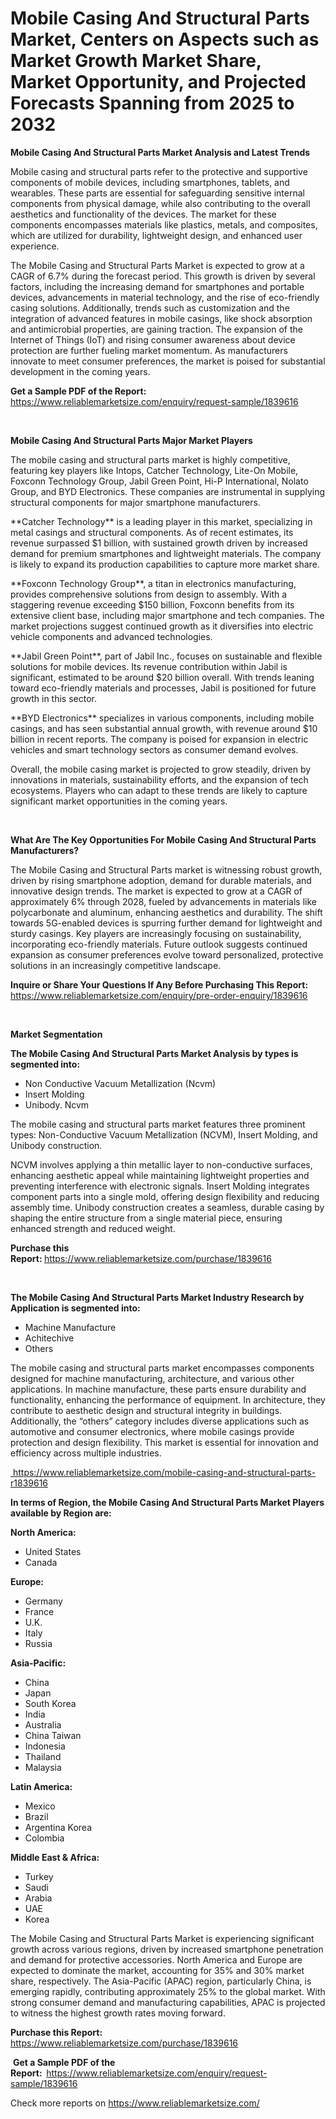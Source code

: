 <p><h1>Mobile Casing And Structural Parts Market, Centers on Aspects such as Market Growth Market Share, Market Opportunity, and Projected Forecasts Spanning from 2025 to 2032</h1></p><p><strong>Mobile Casing And Structural Parts Market Analysis and Latest Trends</strong></p>
<p><p>Mobile casing and structural parts refer to the protective and supportive components of mobile devices, including smartphones, tablets, and wearables. These parts are essential for safeguarding sensitive internal components from physical damage, while also contributing to the overall aesthetics and functionality of the devices. The market for these components encompasses materials like plastics, metals, and composites, which are utilized for durability, lightweight design, and enhanced user experience.</p><p>The Mobile Casing and Structural Parts Market is expected to grow at a CAGR of 6.7% during the forecast period. This growth is driven by several factors, including the increasing demand for smartphones and portable devices, advancements in material technology, and the rise of eco-friendly casing solutions. Additionally, trends such as customization and the integration of advanced features in mobile casings, like shock absorption and antimicrobial properties, are gaining traction. The expansion of the Internet of Things (IoT) and rising consumer awareness about device protection are further fueling market momentum. As manufacturers innovate to meet consumer preferences, the market is poised for substantial development in the coming years.</p></p>
<p><strong>Get a Sample PDF of the Report:&nbsp;</strong> <a href="https://www.reliablemarketsize.com/enquiry/request-sample/1839616?utm_campaign=2457&utm_medium=2&utm_source=Github&utm_content=ia&utm_term=05042025&utm_id=mobile-casing-and-structural-parts">https://www.reliablemarketsize.com/enquiry/request-sample/1839616</a></p>
<p>&nbsp;</p>
<p><strong>Mobile Casing And Structural Parts Major Market Players</strong></p>
<p><p>The mobile casing and structural parts market is highly competitive, featuring key players like Intops, Catcher Technology, Lite-On Mobile, Foxconn Technology Group, Jabil Green Point, Hi-P International, Nolato Group, and BYD Electronics. These companies are instrumental in supplying structural components for major smartphone manufacturers.</p><p>**Catcher Technology** is a leading player in this market, specializing in metal casings and structural components. As of recent estimates, its revenue surpassed $1 billion, with sustained growth driven by increased demand for premium smartphones and lightweight materials. The company is likely to expand its production capabilities to capture more market share.</p><p>**Foxconn Technology Group**, a titan in electronics manufacturing, provides comprehensive solutions from design to assembly. With a staggering revenue exceeding $150 billion, Foxconn benefits from its extensive client base, including major smartphone and tech companies. The market projections suggest continued growth as it diversifies into electric vehicle components and advanced technologies.</p><p>**Jabil Green Point**, part of Jabil Inc., focuses on sustainable and flexible solutions for mobile devices. Its revenue contribution within Jabil is significant, estimated to be around $20 billion overall. With trends leaning toward eco-friendly materials and processes, Jabil is positioned for future growth in this sector.</p><p>**BYD Electronics** specializes in various components, including mobile casings, and has seen substantial annual growth, with revenue around $10 billion in recent reports. The company is poised for expansion in electric vehicles and smart technology sectors as consumer demand evolves.</p><p>Overall, the mobile casing market is projected to grow steadily, driven by innovations in materials, sustainability efforts, and the expansion of tech ecosystems. Players who can adapt to these trends are likely to capture significant market opportunities in the coming years.</p></p>
<p>&nbsp;</p>
<p><strong>What Are The Key Opportunities For Mobile Casing And Structural Parts Manufacturers?</strong></p>
<p><p>The Mobile Casing and Structural Parts market is witnessing robust growth, driven by rising smartphone adoption, demand for durable materials, and innovative design trends. The market is expected to grow at a CAGR of approximately 6% through 2028, fueled by advancements in materials like polycarbonate and aluminum, enhancing aesthetics and durability. The shift towards 5G-enabled devices is spurring further demand for lightweight and sturdy casings. Key players are increasingly focusing on sustainability, incorporating eco-friendly materials. Future outlook suggests continued expansion as consumer preferences evolve toward personalized, protective solutions in an increasingly competitive landscape.</p></p>
<p><strong>Inquire or Share Your Questions If Any Before Purchasing This Report:</strong> <a href="https://www.reliablemarketsize.com/enquiry/pre-order-enquiry/1839616?utm_campaign=2457&utm_medium=2&utm_source=Github&utm_content=ia&utm_term=05042025&utm_id=mobile-casing-and-structural-parts">https://www.reliablemarketsize.com/enquiry/pre-order-enquiry/1839616</a></p>
<p>&nbsp;</p>
<p><strong>Market Segmentation</strong></p>
<p><strong>The Mobile Casing And Structural Parts Market Analysis by types is segmented into:</strong></p>
<p><ul><li>Non Conductive Vacuum Metallization (Ncvm)</li><li>Insert Molding</li><li>Unibody. Ncvm</li></ul></p>
<p><p>The mobile casing and structural parts market features three prominent types: Non-Conductive Vacuum Metallization (NCVM), Insert Molding, and Unibody construction. </p><p>NCVM involves applying a thin metallic layer to non-conductive surfaces, enhancing aesthetic appeal while maintaining lightweight properties and preventing interference with electronic signals. Insert Molding integrates component parts into a single mold, offering design flexibility and reducing assembly time. Unibody construction creates a seamless, durable casing by shaping the entire structure from a single material piece, ensuring enhanced strength and reduced weight.</p></p>
<p><strong>Purchase this Report:&nbsp;</strong><a href="https://www.reliablemarketsize.com/purchase/1839616?utm_campaign=2457&utm_medium=2&utm_source=Github&utm_content=ia&utm_term=05042025&utm_id=mobile-casing-and-structural-parts">https://www.reliablemarketsize.com/purchase/1839616</a></p>
<p>&nbsp;</p>
<p><strong>The Mobile Casing And Structural Parts Market Industry Research by Application is segmented into:</strong></p>
<p><ul><li>Machine Manufacture</li><li>Achitechive</li><li>Others</li></ul></p>
<p><p>The mobile casing and structural parts market encompasses components designed for machine manufacturing, architecture, and various other applications. In machine manufacture, these parts ensure durability and functionality, enhancing the performance of equipment. In architecture, they contribute to aesthetic design and structural integrity in buildings. Additionally, the “others” category includes diverse applications such as automotive and consumer electronics, where mobile casings provide protection and design flexibility. This market is essential for innovation and efficiency across multiple industries.</p></p>
<p><a href="https://www.reliablemarketsize.com/mobile-casing-and-structural-parts-r1839616?utm_campaign=2457&utm_medium=2&utm_source=Github&utm_content=ia&utm_term=05042025&utm_id=mobile-casing-and-structural-parts">&nbsp;https://www.reliablemarketsize.com/mobile-casing-and-structural-parts-r1839616</a></p>
<p><strong>In terms of Region, the Mobile Casing And Structural Parts Market Players available by Region are:</strong></p>
<p>
    <p> <strong> North America: </strong>
        <ul>
            <li>United States</li>
            <li>Canada</li>
        </ul>
        </p> 
    <p> <strong> Europe: </strong>
        <ul>
            <li>Germany</li>
            <li>France</li>
            <li>U.K.</li>
            <li>Italy</li>
            <li>Russia</li>
        </ul>
        </p> 
    <p> <strong> Asia-Pacific: </strong>
        <ul>
            <li>China</li>
            <li>Japan</li>
            <li>South Korea</li>
            <li>India</li>
            <li>Australia</li>
            <li>China Taiwan</li>
            <li>Indonesia</li>
            <li>Thailand</li>
            <li>Malaysia</li>
        </ul>
        </p> 
    <p> <strong> Latin America: </strong>
        <ul>
            <li>Mexico</li>
            <li>Brazil</li>
            <li>Argentina Korea</li>
            <li>Colombia</li>
        </ul>
        </p> 
    <p> <strong> Middle East & Africa: </strong>
        <ul>
            <li>Turkey</li>
            <li>Saudi</li>
            <li>Arabia</li>
            <li>UAE</li>
            <li>Korea</li>
        </ul>
    </p>
    </p>
<p><p>The Mobile Casing and Structural Parts Market is experiencing significant growth across various regions, driven by increased smartphone penetration and demand for protective accessories. North America and Europe are expected to dominate the market, accounting for 35% and 30% market share, respectively. The Asia-Pacific (APAC) region, particularly China, is emerging rapidly, contributing approximately 25% to the global market. With strong consumer demand and manufacturing capabilities, APAC is projected to witness the highest growth rates moving forward.</p></p>
<p><strong>Purchase this Report: </strong><a href="https://www.reliablemarketsize.com/purchase/1839616?utm_campaign=2457&utm_medium=2&utm_source=Github&utm_content=ia&utm_term=05042025&utm_id=mobile-casing-and-structural-parts">https://www.reliablemarketsize.com/purchase/1839616</a></p>
<p>&nbsp;<strong>Get a Sample PDF of the Report:&nbsp;&nbsp;</strong><a href="https://www.reliablemarketsize.com/enquiry/request-sample/1839616?utm_campaign=2457&utm_medium=2&utm_source=Github&utm_content=ia&utm_term=05042025&utm_id=mobile-casing-and-structural-parts">https://www.reliablemarketsize.com/enquiry/request-sample/1839616</a></p>
<p><strong></strong></p>
<p>Check more reports on <a href="https://www.reliablemarketsize.com/?utm_campaign=2457&utm_medium=2&utm_source=Github&utm_content=ia&utm_term=05042025&utm_id=mobile-casing-and-structural-parts">https://www.reliablemarketsize.com/</a></p>